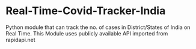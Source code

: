# Real-Time-Covid-Tracker-India
Python module that can track the no. of cases in District/States of India on Real Time. This Module uses publicly available API imported from rapidapi.net 
